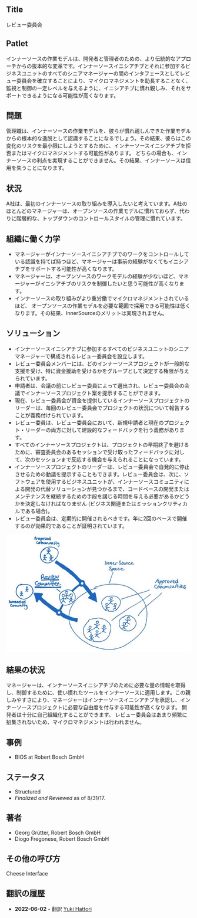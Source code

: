 ## Title

レビュー委員会

## Patlet

インナーソースの作業モデルは、開発者と管理者のための、より伝統的なアプローチからの抜本的な変革です。インナーソースイニシアチブとそれに参加するビジネスユニットのすべてのシニアマネージャーの間のインタフェースとしてレビュー委員会を確立することにより、マイクロマネジメントを助長することなく、監視と制御の一定レベルを与えるように、イニシアチブに慣れ親しみ、それをサポートできるようになる可能性が高くなります。

## 問題

管理職は、インナーソースの作業モデルを、彼らが慣れ親しんできた作業モデルからの根本的な逸脱として認識することになるでしょう。その結果、彼らはこの変化のリスクを最小限にしようとするために、インナーソースイニシアチブを拒否またはマイクロマネジメントする可能性があります。
どちらの場合も、インナーソースの利点を実現することができません。その結果、インナーソースは信用を失うことになります。

## 状況

A社は、最初のインナーソースの取り組みを導入したいと考えています。A社のほとんどのマネージャーは、オープンソースの作業モデルに慣れておらず、代わりに階層的な、トップダウンのコントロールスタイルの管理に慣れています。

## 組織に働く力学

- マネージャーがインナーソースイニシアチブでのワークをコントロールしている認識を持てば持つほど、マネージャーは事前の経験がなくてもイニシアチブをサポートする可能性が高くなります。
- マネージャーは、オープンソースのワークモデルの経験が少ないほど、マネージャーがイニシアチブのリスクを制御したいと思う可能性が高くなります。
- インナーソースの取り組みがより重労働でマイクロマネジメントされているほど、 オープンソースの作業モデルを必要な範囲で採用できる可能性は低くなります。その結果、InnerSourceのメリットは実現されません。

## ソリューション

- インナーソースイニシアチブに参加するすべてのビジネスユニットのシニアマネージャーで構成されるレビュー委員会を設立します。
- レビュー委員会メンバーには、どのインナーソースプロジェクトが一般的な支援を受け、特に資金援助を受けるかをグループとして決定する権限が与えられています。
- 申請者は、会議の前にレビュー委員によって選出され、レビュー委員会の会議でインナーソースプロジェクト案を提示することができます。
- 現在、レビュー委員会が資金を提供しているインナーソースプロジェクトのリーダーは、毎回のレビュー委員会でプロジェクトの状況について報告することが義務付けられています。
- レビュー委員は、レビュー委員会において、新規申請者と現在のプロジェクト・リーダーの両方に対して建設的なフィードバックを行う義務があります。
- すべてのインナーソースプロジェクトは、プロジェクトの早期終了を避けるために、審査委員会のあるセッションで受け取ったフィードバックに対して、次のセッションまで反応する機会を与えられることになっています。
- インナーソースプロジェクトのリーダーは、レビュー委員会で自発的に停止させるための動議を提示することもできます。レビュー委員会は、次に、ソフトウェアを使用するビジネスユニットが、インナーソースコミュニティによる開発の代替ソリューションが見つかるまで、コードベースの開発またはメンテナンスを継続するための手段を講じる時間を与える必要があるかどうかを決定しなければなりません (ビジネス関連またはミッションクリティカルである場合)。
- レビュー委員会は、定期的に開催されるべきです。年に2回のペースで開催するのが効果的であることが証明されています。

![レビュー委員会スケッチ](../../../assets/img/review-committee-sketch.jpg)

## 結果の状況

マネージャーは、インナーソースイニシアチブのために必要な量の情報を取得し、制御するために、使い慣れたツールをインナーソースに適用します。この親しみやすさにより、マネージャーはインナーソースイニシアチブを承認し、インナーソースプロジェクトに必要な自由度を付与する可能性が高くなります。
開発者は十分に自己組織化することができます。 レビュー委員会はあまり頻繁に招集されないため、マイクロマネジメントは行われません。

## 事例

* BIOS at Robert Bosch GmbH

## ステータス

* Structured
* _Finalized and Reviewed_ as of 8/31/17.

## 著者

- Georg Grütter, Robert Bosch GmbH
- Diogo Fregonese, Robert Bosch GmbH

## その他の呼び方

Cheese Interface

## 翻訳の履歴

- **2022-06-02** - 翻訳 [Yuki Hattori](https://github.com/yuhattor)
